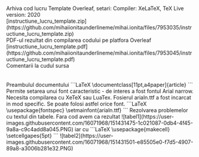 <br>
<br>Arhiva cod lucru Template Overleaf, setari: Compiler: XeLaTeX, TeX Live version: 2020<br>
[instructiune_lucru_template.zip](https://github.com/mihaiionitaunderlineme/mihai.ionita/files/7953035/instructiune_lucru_template.zip)
<br>PDF-ul rezultat din compilarea codului pe platfora Overleaf<br>
[instructiune_lucru_template.pdf](https://github.com/mihaiionitaunderlineme/mihai.ionita/files/7953045/instructiune_lucru_template.pdf)
<br>Comentarii la cudul sursa<br>
<br><br>
Preambulul documentului
```LaTeX
\documentclass[11pt,a4paper]{article}
```
Permite setarea unui font caracteristic - de interes a fost fontul Arial narrow. Necesita compilarea cu XeTeX sau LuaTex. Fosierul arialn.ttf a fost incarcat in mod specific. Se poate folosi astfel orice font. 
```LaTeX
\usepackage{fontspec}
\setmainfont{arialn.ttf}
```
Rezolvarea problemelor cu textul din tabele. 
Fara cod avem ca rezultat
![tabel1](https://user-images.githubusercontent.com/16071968/151431475-1c021087-0db4-4f45-9a8a-c9c4add8a045.PNG)
iar cu 
```LaTeX
\usepackage{makecell} 
\setcellgapes{5pt}
```
![tabel2](https://user-images.githubusercontent.com/16071968/151431501-e85505e0-f7d5-4907-89a8-a3006b281e32.PNG)


